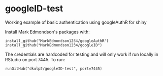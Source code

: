 # googleID-test
Working example of basic authentication using googleAuthR for shiny

Install Mark Edmondson's packages with:

    install_github("MarkEdmondson1234/googleAuthR")
    install_github("MarkEdmondson1234/googleID")

The credentials are hardcoded for testing and will only work if run locally in RStudio on port 7445. To run:

`runGitHub("dkulp2/googleID-test", port=7445)`
